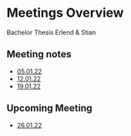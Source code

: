 # Meetings Overview
Bachelor Thesis Erlend & Stian
## Meeting notes

  * [05.01.22](meetings/05.01.22.md)
  * [12.01.22](meetings/12.01.22.md)
  * [19.01.22](meetings/19.01.22.md)

## Upcoming Meeting

* [26.01.22](meetings/26.01.22.md)
<!-- 
* [2.02.22](meetings/2.02.22.md)
* [9.02.22](meetings/9.02.22.md)
* [16.02.22](meetings/16.02.22.md)
* [23.02.22](meetings/23.02.22.md)
* [2.03.22](meetings/2.03.22.md)
* [9.03.22](meetings/9.03.22.md) / -->

